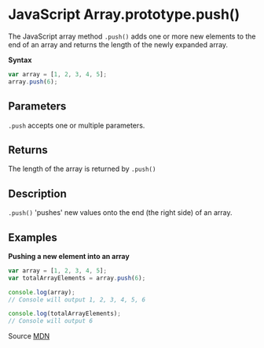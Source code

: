 # JavaScript Array.prototype.push()

The JavaScript array method `.push()` adds one or more new elements to the end of an array and returns the length of the newly expanded array.

**Syntax**

```javascript
var array = [1, 2, 3, 4, 5];
array.push(6);
```

## Parameters

`.push` accepts one or multiple parameters.

## Returns

The length of the array is returned by `.push()`

## Description

`.push()` 'pushes' new values onto the end (the right side) of an array.

## Examples

**Pushing a new element into an array**

```javascript
var array = [1, 2, 3, 4, 5];
var totalArrayElements = array.push(6);

console.log(array);
// Console will output 1, 2, 3, 4, 5, 6

console.log(totalArrayElements);
// Console will output 6
```

Source [MDN](https://developer.mozilla.org/en-US/docs/Web/JavaScript/Reference/Global_Objects/Array/push)
